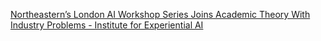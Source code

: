[Northeastern’s London AI Workshop Series Joins Academic Theory With Industry Problems - Institute for Experiential AI](https://qi.tc/qi/119155)